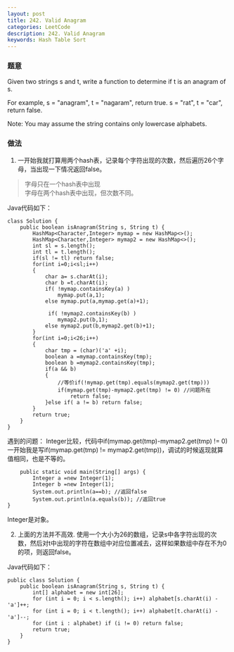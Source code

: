 ```yaml
---
layout: post
title: 242. Valid Anagram
categories: LeetCode
description: 242. Valid Anagram
keywords: Hash Table Sort
---
```

### 题意
Given two strings s and t, write a function to determine if t is an anagram of s.

For example,
s = "anagram", t = "nagaram", return true.
s = "rat", t = "car", return false.

Note:
You may assume the string contains only lowercase alphabets.

### 做法

1. 一开始我就打算用两个hash表，记录每个字符出现的次数，然后遍历26个字母，当出现一下情况返回false。
>字母只在一个hash表中出现
><br>字母在两个hash表中出现，但次数不同。

Java代码如下：

```
class Solution {
    public boolean isAnagram(String s, String t) {
        HashMap<Character,Integer> mymap = new HashMap<>();
        HashMap<Character,Integer> mymap2 = new HashMap<>();
        int sl = s.length();
        int tl = t.length();
        if(sl != tl) return false;
        for(int i=0;i<sl;i++)
        {
            char a= s.charAt(i);
            char b =t.charAt(i);
            if( !mymap.containsKey(a) )
                mymap.put(a,1);
            else mymap.put(a,mymap.get(a)+1);
            
             if( !mymap2.containsKey(b) )
                mymap2.put(b,1);
            else mymap2.put(b,mymap2.get(b)+1);
        }
        for(int i=0;i<26;i++)
        {
            char tmp = (char)('a' +i);
            boolean a =mymap.containsKey(tmp);
            boolean b =mymap2.containsKey(tmp);
            if(a && b)
            {
                //等价if(!mymap.get(tmp).equals(mymap2.get(tmp)))
                if(mymap.get(tmp)-mymap2.get(tmp) != 0) //问题所在 
                    return false;
            }else if( a != b) return false;
        }
        return true;
    }
}
```

遇到的问题： Integer比较，代码中if(mymap.get(tmp)-mymap2.get(tmp) != 0)一开始我是写if(mymap.get(tmp) != mymap2.get(tmp))，调试的时候返现就算值相同，也是不等的。
```
    public static void main(String[] args) {
        Integer a =new Integer(1);
        Integer b =new Integer(1);
        System.out.println(a==b); //返回false
        System.out.println(a.equals(b)); //返回true
}
```
Integer是对象。

2. 上面的方法并不高效.
使用一个大小为26的数组，记录s中各字符出现的次数，然后对t中出现的字符在数组中对应位置减去，这样如果数组中存在不为0的项，则返回false。

Java代码如下：
```
public class Solution {
    public boolean isAnagram(String s, String t) {
        int[] alphabet = new int[26];
        for (int i = 0; i < s.length(); i++) alphabet[s.charAt(i) - 'a']++;
        for (int i = 0; i < t.length(); i++) alphabet[t.charAt(i) - 'a']--;
        for (int i : alphabet) if (i != 0) return false;
        return true;
    }
}
```
